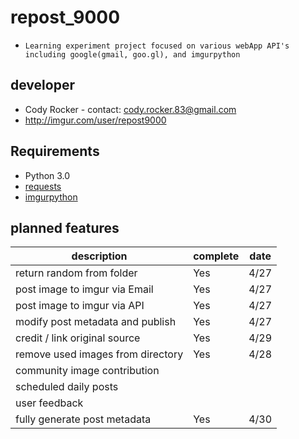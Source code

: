 # repost_9000
* `Learning experiment project focused on various webApp API's including google(gmail, goo.gl), and imgurpython`

developer
---------
- Cody Rocker - contact: cody.rocker.83@gmail.com
- http://imgur.com/user/repost9000

Requirements
------------
- Python 3.0
- [requests](http://docs.python-requests.org/en/latest/user/install/)
- [imgurpython](https://github.com/Imgur/imgurpython)

planned features
----------------
| description                        | complete |  date  |
|------------------------------------|----------|--------|
| return random from folder          |    Yes   |  4/27  |
| post image to imgur via Email      |    Yes   |  4/27  |
| post image to imgur via API        |    Yes   |  4/27  |
| modify post metadata and publish   |    Yes   |  4/27  |
| credit / link original source      |    Yes   |  4/29  |
| remove used images from directory  |    Yes   |  4/28  |
| community image contribution       |          |        |
| scheduled daily posts              |          |        |
| user feedback                      |          |        |
| fully generate post metadata       |    Yes   |  4/30  |
